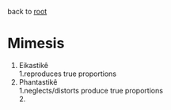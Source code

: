 
back to [root](https://github.com/makikuri/nousmonkey/blob/Ancient-Philosophy/root.md)

# Mimesis
1. Eikastikê <br>
    1.reproduces true proportions <br>
2. Phantastikê <br>
    1.neglects/distorts produce true proportions <br>
    2.

